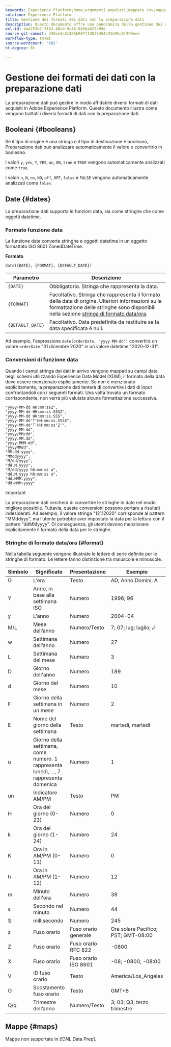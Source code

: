 ```yaml
---
keywords: Experience Platform;home;argomenti popolari;mappare csv;mappare file csv;mappare file csv a xdm;mappare csv a xdm;guida interfaccia utente;mapper;mappare;preparazione dati;preparazione dati;preparazione dati;
solution: Experience Platform
title: Gestione dei formati dei dati con la preparazione dati
description: Questo documento offre una panoramica della gestione dei diversi tipi di dati nella preparazione dati.
exl-id: 4ad253b7-3f83-48cd-9c46-8b5ba627c09e
source-git-commit: d39ae3a31405b907f330f5d54c91b95c0f999eee
workflow-type: tm+mt
source-wordcount: '602'
ht-degree: 8%

---
```


# Gestione dei formati dei dati con la preparazione dati

La preparazione dati può gestire in modo affidabile diversi formati di dati acquisiti in Adobe Experience Platform. Questo documento illustra come vengono trattati i diversi formati di dati con la preparazione dati.

## Booleani {#booleans}

Se il tipo di origine è una stringa e il tipo di destinazione è booleano, Preparazione dati può analizzare automaticamente il valore e convertirlo in booleano.

I valori `y`, `yes`, `Y`, `YES`, `on`, `ON`, `true` e `TRUE` vengono automaticamente analizzati come `true`.

I valori `n`, `N`, `no`, `NO`, `off`, `OFF`, `false` e `FALSE` vengono automaticamente analizzati come `false`.

## Date {#dates}

La preparazione dati supporta le funzioni data, sia come stringhe che come oggetti datetime.

### Formato funzione data

La funzione date converte stringhe e oggetti datetime in un oggetto formattato ISO 8601 ZonedDateTime.

**Formato**

```http
date({DATE}, {FORMAT}, {DEFAULT_DATE})
```

| Parametro | Descrizione |
| --------- | ----------- |
| `{DATE}` | Obbligatorio. Stringa che rappresenta la data. |
| `{FORMAT}` | Facoltativo. Stringa che rappresenta il formato della data di origine. Ulteriori informazioni sulla formattazione delle stringhe sono disponibili nella sezione [stringa di formato data/ora](#format). |
| `{DEFAULT_DATE}` | Facoltativo. Data predefinita da restituire se la data specificata è null. |

Ad esempio, l&#39;espressione `date(orderDate, "yyyy-MM-dd")` convertirà un valore `orderDate` &quot;31 dicembre 2020&quot; in un valore datetime &quot;2020-12-31&quot;.

### Conversioni di funzione data

Quando i campi stringa dei dati in arrivo vengono mappati su campi data negli schemi utilizzando Experience Data Model (XDM), il formato della data deve essere menzionato esplicitamente. Se non è menzionato esplicitamente, la preparazione dati tenterà di convertire i dati di input confrontandoli con i seguenti formati. Una volta trovato un formato corrispondente, non verrà più valutata alcuna formattazione successiva.

```console
"yyyy-MM-dd HH:mm:ssZ",
"yyyy-MM-dd HH:mm:ss.SSSZ",
"yyyy-MM-dd HH:mm:ss.SSS",
"yyyy-MM-dd'T'HH:mm:ss.SSSX",
"yyyy-MM-dd'T'HH:mm:ss'Z'",
"yyyy-MM-dd",
"yyyy/MM/dd",
"yyyy.MM.dd",
"yyyy-MMM-dd",
"yyyyMMdd",
"MM-dd-yyyy",
"MMddyyyy",
"M/dd/yyyy",
"dd.M.yyyy",
"M/dd/yyyy hh:mm:ss a",
"dd.M.yyyy hh:mm:ss a",
"dd.MMM.yyyy",
"dd-MMM-yyyy"
```

>[!IMPORTANT]
>
> La preparazione dati cercherà di convertire le stringhe in date nel modo migliore possibile. Tuttavia, queste conversioni possono portare a risultati indesiderati. Ad esempio, il valore stringa &quot;12112020&quot; corrisponde al pattern &quot;MMddyyy&quot;, ma l’utente potrebbe aver impostato la data per la lettura con il pattern &quot;ddMMyyyy&quot;. Di conseguenza, gli utenti devono menzionare esplicitamente il formato della data per le stringhe.

### Stringhe di formato data/ora {#format}

Nella tabella seguente vengono illustrate le lettere di serie definite per le stringhe di formato. Le lettere fanno distinzione tra maiuscole e minuscole.

| Simbolo | Significato | Presentazione | Esempio |
| ------ | ------- | ------------ | ------- |
| G | L&#39;era | Testo | AD; Anno Domini; A |
| Y | Anno, in base alla settimana ISO | Numero | 1996; 96 |
| y | L&#39;anno | Numero | 2004-04 |
| M/L | Mese dell’anno | Numero/Testo | 7; 07; lug; luglio; J |
| w | Settimana dell’anno | Numero | 27 |
| L | Settimana del mese | Numero | 3 |
| D | Giorno dell&#39;anno | Numero | 189 |
| d | Giorno del mese | Numero | 10 |
| F | Giorno della settimana in un mese | Numero | 2 |
| E | Nome del giorno della settimana | Testo | martedì, martedì |
| u | Giorno della settimana, come numero. 1 rappresenta lunedì, ..., 7 rappresenta domenica | Numero | 1 |
| un | Indicatore AM/PM | Testo | PM |
| H | Ora del giorno (0-23) | Numero | 0 |
| k | Ora del giorno (1-24) | Numero | 24 |
| K | Ora in AM/PM (0-11) | Numero | 0 |
| h | Ora in AM/PM (1-12) | Numero | 12 |
| m | Minuto dell&#39;ora | Numero | 38 |
| s | Secondo nel minuto | Numero | 44 |
| S | millisecondo | Numero | 245 |
| z | Fuso orario | Fuso orario generale | Ora solare Pacifico; PST; GMT-08:00 |
| Z | Fuso orario | Fuso orario RFC 822 | -0800 |
| X | Fuso orario | Fuso orario ISO 8601 | -08; -0800; -08:00 |
| V | ID fuso orario | Testo | America/Los_Angeles |
| O | Scostamento fuso orario | Testo | GMT+8 |
| Q/q | Trimestre dell’anno | Numero/Testo | 3; 03; Q3; terzo trimestre |

## Mappe {#maps}

Mappe non supportate in [!DNL Data Prep].
